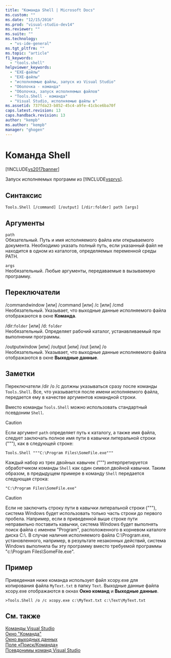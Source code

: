 ```yaml
---
title: "Команда Shell | Microsoft Docs"
ms.custom: ""
ms.date: "12/15/2016"
ms.prod: "visual-studio-dev14"
ms.reviewer: ""
ms.suite: ""
ms.technology: 
  - "vs-ide-general"
ms.tgt_pltfrm: ""
ms.topic: "article"
f1_keywords: 
  - "tools.shell"
helpviewer_keywords: 
  - "EXE-файлы"
  - "EXE-файлы"
  - "исполняемые файлы, запуск из Visual Studio"
  - "Оболочка - команда"
  - "Оболочка, запуск исполняемых файлов"
  - "Tools.Shell - команда"
  - "Visual Studio, исполняемые файлы в"
ms.assetid: 737fda23-b852-45c4-a9fe-41cbce6ba70f
caps.latest.revision: 13
caps.handback.revision: 13
author: "kempb"
ms.author: "kempb"
manager: "ghogen"
---
```

# Команда Shell
[!INCLUDE[vs2017banner](../../code-quality/includes/vs2017banner.md)]

Запуск исполняемых программ из [!INCLUDE[vsprvs](../../code-quality/includes/vsprvs_md.md)].  
  
## Синтаксис  
  
```  
Tools.Shell [/command] [/output] [/dir:folder] path [args]  
```  
  
## Аргументы  
 `path`  
 Обязательный.  Путь и имя исполняемого файла или открываемого документа.  Необходимо указать полный путь, если указанный файл не находится в одном из каталогов, определяемых переменной среды PATH.  
  
 `args`  
 Необязательный.  Любые аргументы, передаваемые в вызываемую программу.  
  
## Переключатели  
 \/commandwindow \[или\] \/command \[или\] \/c \[или\] \/cmd  
 Необязательный.  Указывает, что выходные данные исполняемого файла отображаются в окне **Команда**.  
  
 \/dir:`folder` \[или\] \/d: `folder`  
 Необязательный.  Определяет рабочий каталог, устанавливаемый при выполнении программы.  
  
 \/outputwindow \[или\] \/output \[или\] \/out \[или\] \/o  
 Необязательный.  Указывает, что выходные данные исполняемого файла отображаются в окне **Выходные данные**.  
  
## Заметки  
 Переключатели \/dir \/o \/c должны указываться сразу после команды `Tools.Shell`.  Все, что указывается после имени исполняемого файла, передается ему в качестве аргументов командной строки.  
  
 Вместо команды `Tools.Shell` можно использовать стандартный псевдоним `Shell`.  
  
> [!CAUTION]
>  Если аргумент `path` определяет путь к каталогу, а также имя файла, следует заключать полное имя пути в кавычки литеральной строки \("""\), как в следующей строке:  
  
```  
Tools.Shell """C:\Program Files\SomeFile.exe"""  
```  
  
 Каждый набор из трех двойных кавычек \("""\) интерпретируется обработчиком команды `Shell` как один символ двойной кавычки.  Таким образом, в предыдущем примере в команду `Shell` передается следующая строка:  
  
```  
"C:\Program Files\SomeFile.exe"  
```  
  
> [!CAUTION]
>  Если не заключить строку пути в кавычки литеральной строки \("""\), система Windows будет использовать только часть строки до первого пробела.  Например, если в приведенной выше строке пути неправильно поставить кавычки, система Windows будет выполнять поиск файла с именем "Program", расположенного в корневом каталоге диска C:\\.  В случае наличия исполняемого файла C:\\Program.exe, установленного, например, в результате незаконных действий, система Windows выполнила бы эту программу вместо требуемой программы "c:\\Program Files\\SomeFile.exe".  
  
## Пример  
 Приведенная ниже команда использует файл xcopy.exe для копирования файла `MyText.txt` в папку `Text`.  Выходные данные файла xcopy.exe отображаются в окнах **Окно команд** и **Выходные данные**.  
  
```  
>Tools.Shell /o /c xcopy.exe c:\MyText.txt c:\Text\MyText.txt  
```  
  
## См. также  
 [Команды Visual Studio](../../ide/reference/visual-studio-commands.md)   
 [Окно "Команда"](../../ide/reference/command-window.md)   
 [Окно выходных данных](../../ide/reference/output-window.md)   
 [Поле «Поиск\/Команда»](../../ide/find-command-box.md)   
 [Псевдонимы команд Visual Studio](../../ide/reference/visual-studio-command-aliases.md)